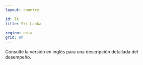 ```yaml
---
layout: country

id: lk
title: Sri Lanka

region: asia
grid: on
---
```


Consulte la versión en inglés para una descripción detallada del desempeño.